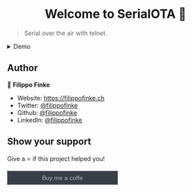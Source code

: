 <h1 align="center">Welcome to SerialOTA 👋</h1>

> Serial over the air with telnet.

<details>
  <summary>Demo</summary>
  <br>
  <p align="center">
    <img src="https://user-images.githubusercontent.com/37296364/169398835-8e3940b4-e59c-45b1-b4b8-66ba2c57b03e.gif">
  </p>
</details>

## Author

👤 **Filippo Finke**

- Website: https://filippofinke.ch
- Twitter: [@filippofinke](https://twitter.com/filippofinke)
- Github: [@filippofinke](https://github.com/filippofinke)
- LinkedIn: [@filippofinke](https://linkedin.com/in/filippofinke)

## Show your support

Give a ⭐️ if this project helped you!

<a href="https://www.buymeacoffee.com/filippofinke">
  <img src="https://github.com/filippofinke/filippofinke/raw/main/images/buymeacoffe.png" alt="Buy Me A McFlurry">
</a>
